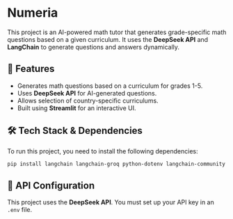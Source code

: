 # Numeria

This project is an AI-powered math tutor that generates grade-specific math questions based on a given curriculum. It uses the **DeepSeek API** and **LangChain** to generate questions and answers dynamically.

## 🚀 Features
- Generates math questions based on a curriculum for grades 1-5.
- Uses **DeepSeek API** for AI-generated questions.
- Allows selection of country-specific curriculums.
- Built using **Streamlit** for an interactive UI.

## 🛠️ Tech Stack & Dependencies
To run this project, you need to install the following dependencies:

```bash
pip install langchain langchain-groq python-dotenv langchain-community streamlit
```

## 🔑 API Configuration
This project uses the **DeepSeek API**. You must set up your API key in an `.env` file.
